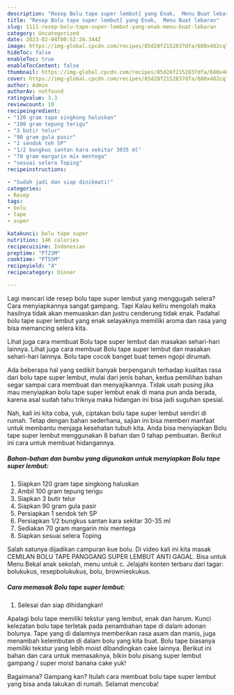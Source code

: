 ```yaml
---
description: "Resep Bolu tape super lembut{ yang Enak,  Menu Buat lebaran"
title: "Resep Bolu tape super lembut{ yang Enak,  Menu Buat lebaran"
slug: 1111-resep-bolu-tape-super-lembut-yang-enak-menu-buat-lebaran
category: Uncategorized
date: 2023-02-04T00:52:24.344Z
image: https://img-global.cpcdn.com/recipes/85d28f2152837dfa/680x482cq70/bolu-tape-super-lembut-foto-resep-utama.jpg
hideToc: false
enableToc: true
enableTocContent: false
thumbnail: https://img-global.cpcdn.com/recipes/85d28f2152837dfa/680x482cq70/bolu-tape-super-lembut-foto-resep-utama.jpg
cover: https://img-global.cpcdn.com/recipes/85d28f2152837dfa/680x482cq70/bolu-tape-super-lembut-foto-resep-utama.jpg
author: Admin
authorAv: notfound
ratingvalue: 3.3
reviewcount: 19
recipeingredient:
- "120 gram tape singkong haluskan"
- "100 gram tepung terigu"
- "3 butir telur"
- "90 gram gula pasir"
- "1 sendok teh SP"
- "1/2 bungkus santan kara sekitar 3035 ml"
- "70 gram margarin mix mentega"
- "sesuai selera Toping"
recipeinstructions:

- "Sudah jadi dan siap dinikmati!"
categories:
- Resep
tags:
- bolu
- tape
- super

katakunci: bolu tape super 
nutrition: 146 calories
recipecuisine: Indonesian
preptime: "PT23M"
cooktime: "PT55M"
recipeyield: "4"
recipecategory: Dinner

---
```



Lagi mencari ide resep bolu tape super lembut yang menggugah selera? Cara menyiapkannya sangat gampang. Tapi Kalau keliru mengolah maka hasilnya tidak akan memuaskan dan justru cenderung tidak enak. Padahal bolu tape super lembut yang enak selayaknya memiliki aroma dan rasa yang bisa memancing selera kita.


Lihat juga cara membuat Bolu tape super lembut dan masakan sehari-hari lainnya. Lihat juga cara membuat Bolu tape super lembut dan masakan sehari-hari lainnya. Bolu tape cocok banget buat temen ngopi dirumah.

Ada beberapa hal yang sedikit banyak berpengaruh terhadap kualitas rasa dari bolu tape super lembut, mulai dari jenis bahan, kedua pemilihan bahan segar sampai cara membuat dan menyajikannya. Tidak usah pusing jika mau menyiapkan bolu tape super lembut enak di mana pun anda berada, karena asal sudah tahu triknya maka hidangan ini bisa jadi suguhan spesial.


Nah, kali ini kita coba, yuk, ciptakan bolu tape super lembut sendiri di rumah. Tetap dengan bahan sederhana, sajian ini bisa memberi manfaat untuk membantu menjaga kesehatan tubuh kita. Anda bisa menyiapkan Bolu tape super lembut menggunakan 8 bahan dan 0 tahap pembuatan. Berikut ini cara untuk membuat hidangannya.

<!--inarticleads1-->

##### Bahan-bahan dan bumbu yang digunakan untuk menyiapkan Bolu tape super lembut:

1. Siapkan 120 gram tape singkong haluskan
1. Ambil 100 gram tepung terigu
1. Siapkan 3 butir telur
1. Siapkan 90 gram gula pasir
1. Persiapkan 1 sendok teh SP
1. Persiapkan 1/2 bungkus santan kara sekitar 30-35 ml
1. Sediakan 70 gram margarin mix mentega
1. Siapkan sesuai selera Toping


Salah satunya dijadikan campuran kue bolu. Di video kali ini kita masak CEMILAN BOLU TAPE PANGGANG SUPER LEMBUT ANTI GAGAL. Bisa untuk Menu Bekal anak sekolah, menu untuk c. Jelajahi konten terbaru dari tagar: bolukukus, resepbolukukus, bolu, brownieskukus. 

<!--inarticleads2-->

##### Cara memasak Bolu tape super lembut:


1. Selesai dan siap dihidangkan!

Apalagi bolu tape memiliki tekstur yang lembut, enak dan harum. Kunci kelezatan bolu tape terletak pada penambahan tape di dalam adonan bolunya. Tape yang di dalamnya memberikan rasa asam dan manis, juga menambah kelembutan di dalam bolu yang kita buat. Bolu tape biasanya memiliki tekstur yang lebih moist dibandingkan cake lainnya. Berikut ini bahan dan cara untuk memasaknya, bikin bolu pisang super lembut gampang / super moist banana cake yuk! 

Bagaimana? Gampang kan? Itulah cara membuat bolu tape super lembut yang bisa anda lakukan di rumah. Selamat mencoba!
